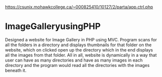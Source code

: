 https://csunix.mohawkcollege.ca/~000825410/10127/2/parta/app.ctrl.php
# ImageGalleryusingPHP
Designed a website for Image Gallery in PHP using MVC. Program scans for all the folders in a directory and displays thumbnails for that folder on the website, which on clicked open up the directory which in the end displays all the images from that folder.  All in all, website is dynamically in a way that user can have as many directories and have as many images in each directory and the program would read all the directories with the images beneath it.
